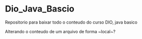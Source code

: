 # Dio_Java_Bascio
Repositorio para baixar todo o conteudo do curso DIO, java basico

Alterando o conteudo de um arquivo de forma ~local~?
